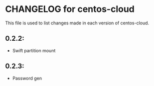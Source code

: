 # CHANGELOG for centos-cloud

This file is used to list changes made in each version of centos-cloud.

## 0.2.2:

* Swift partition mount

## 0.2.3:

* Password gen


